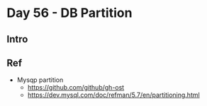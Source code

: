 # Day 56 - DB Partition 

## Intro

## Ref 
- Mysqp partition
	- https://github.com/github/gh-ost
	- https://dev.mysql.com/doc/refman/5.7/en/partitioning.html